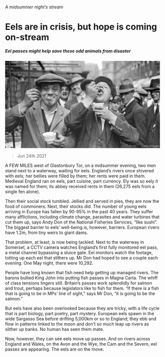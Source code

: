 ###### A midsummer night’s stream

# Eels are in crisis, but hope is coming on-stream 

##### Eel passes might help save these odd animals from disaster 

![image](images/20210626_BRP001_0.jpg) 

> Jun 24th 2021 

A  FEW MILES west of Glastonbury Tor, on a midsummer evening, two men stand next to a waterway, waiting for eels. England’s rivers once shivered with eels; her bellies were filled by them; her rents were paid in them. Medieval England ran on eels, part cuisine, part currency. Ely was so eely it was named for them; its abbey received rents in them (26,275 eels from a single fen alone).

Then their social stock tumbled. Jellied and served in pies, they are now the food of commoners. Next, their stocks did. The number of young eels arriving in Europe has fallen by 90-95% in the past 40 years. They suffer many afflictions, including climate change, parasites and water turbines that cut them up, says Andy Don of the National Fisheries Services, “like sushi”. The biggest barrier to eels’ well-being is, however, barriers. European rivers have 1.2m, from tiny weirs to giant dams.


That problem, at least, is now being tackled. Next to the waterway in Somerset, a CCTV camera watches England’s first fully monitored eel pass, a metal channel bypassing a sluice gate. Eel monitors watch the footage, totting up each eel that slithers up. Mr Don had hoped to see a couple each evening. One May night, there were 10,292.

People have long known that fish need help getting up managed rivers. The barons bullied King John into putting fish passes in Magna Carta. The whiff of class tensions lingers still. Britain’s passes work splendidly for salmon and trout, perhaps because legislators like to fish for them. “If there is a fish that is going to be in MPs’ line of sight,” says Mr Don, “it is going to be the salmon.”

But eels have also been overlooked because they are tricky, with a life cycle that is part biology, part poetry, part mystery. European eels spawn in the wide Sargasso Sea before drifting 5,000km or so to England; they ebb and flow in patterns linked to the moon and don’t so much leap up rivers as slither up banks. No human has seen them mate.

Now, however, they can see eels move up passes. And on rivers across England and Wales, on the Avon and the Wye, the Cam and the Severn, eel passes are appearing. The eels are on the move.

